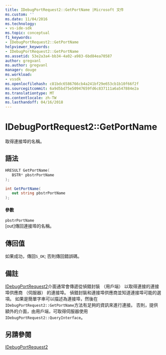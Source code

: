 ```yaml
---
title: IDebugPortRequest2::GetPortName |Microsoft 文件
ms.custom: ''
ms.date: 11/04/2016
ms.technology:
- vs-ide-sdk
ms.topic: conceptual
f1_keywords:
- IDebugPortRequest2::GetPortName
helpviewer_keywords:
- IDebugPortRequest2::GetPortName
ms.assetid: 53e2a3a4-bb34-4a02-a983-6bd84ea70587
author: gregvanl
ms.author: gregvanl
manager: douge
ms.workload:
- vssdk
ms.openlocfilehash: c81bdc6586766cb4a241bf29e653cb1b10f66f2f
ms.sourcegitcommit: 6a9d5bd75e50947659fd6c837111a6a547884e2a
ms.translationtype: MT
ms.contentlocale: zh-TW
ms.lasthandoff: 04/16/2018
---
```

# <a name="idebugportrequest2getportname"></a>IDebugPortRequest2::GetPortName
取得連接埠的名稱。  
  
## <a name="syntax"></a>語法  
  
```cpp  
HRESULT GetPortName(   
   BSTR* pbstrPortName  
);  
```  
  
```csharp  
int GetPortName(   
   out string pbstrPortName  
);  
```  
  
#### <a name="parameters"></a>參數  
 `pbstrPortName`  
 [out]傳回連接埠的名稱。  
  
## <a name="return-value"></a>傳回值  
 如果成功，傳回`S_OK`; 否則傳回錯誤碼。  
  
## <a name="remarks"></a>備註  
 [IDebugPortRequest2](../../../extensibility/debugger/reference/idebugportrequest2.md)介面通常會傳遞從偵錯封裝 （用戶端） 以取得連接的連接埠供應商 （伺服器） 的連接埠。 偵錯封裝和連接埠供應商並知道連接埠可能的選項。 如果是簡單字串可以描述為連接埠，然後在`IDebugPortRequest2::GetPortName`方法有足夠的資訊來進行連接。 否則，提供額外的介面，由用戶端，可取得伺服器使用`IDebugPortRequest2::QueryInterface`。  
  
## <a name="see-also"></a>另請參閱  
 [IDebugPortRequest2](../../../extensibility/debugger/reference/idebugportrequest2.md)